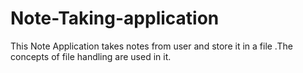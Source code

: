 # Note-Taking-application
This Note Application takes notes from user and store it in a file .The concepts of file handling are used in it.
